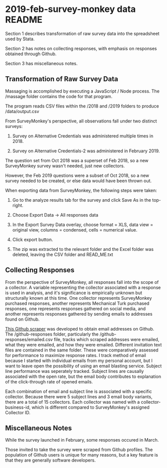 # 2019-feb-survey-monkey data README

Section 1 describes transformation of raw survey data into the spreadsheet used by Stata.

Section 2 has notes on collecting responses, with emphasis on responses obtained through Github.

Section 3 has miscellaneous notes.

## Transformation of Raw Survey Data

Massaging is accomplished by executing a JavaScript / Node process. The /massage folder contains the code for that program.

The program reads CSV files within the /2018 and /2019 folders to produce /data/output.csv

From SurveyMonkey's perspective, all observations fall under two distinct surveys:

1. Survey on Alternative Credentials was administered multiple times in 2018.

2. Survey on Alternative Credentials-2 was administered in February 2019.

The question set from Oct 2018 was a superset of Feb 2018, so a new SurveyMonkey survey wasn't needed, just new collectors.

However, the Feb 2019 questions were a subset of Oct 2018, so a new survey needed to be created, or else data would have been thrown out.

When exporting data from SurveyMonkey, the following steps were taken:

1. Go to the analyze results tab for the survey and click Save As in the top-right.

2. Choose Export Data -> All responses data

3. In the Export Survey Data overlay, choose format = XLS, data view = original view, columns = condensed, cells = numerical value.

4. Click export button.

5. The zip was extracted to the relevant folder and the Excel folder was deleted, leaving the CSV folder and READ_ME.txt

## Collecting Responses

From the perspective of SurveyMonkey, all responses fall into the scope of a collector. A variable representing the collector associated with a response is used in analysis, and it's significance is empirically unknown but structurally known at this time. One collector represents SurveyMonkey purchased responses, another represents Mechanical Turk purchased responses, one represents responses gathered on social media, and another represents responses gathered by sending emails to addresses found on Github.

[This Github scraper](https://github.com/Vandivier/github-email-scraper-node) was developed to obtain email addresses on Github. The /github-responses folder, particularly the  /github-responses/emailed.csv file, tracks which scraped addresses were emailed, what they were emailed, and how they were emailed. Different invitation text files are contained in the same folder. These were comparatively assessed for performance to maximize response rates. I track method of email because I started with individual emails from my personal account, but I want to leave open the possibility of using an email blasting service. Subject line performance was seperately tracked. Subject lines are causally associated with the open rate, but the email body contributes to explanation of the click-through rate of opened emails.

Each combination of email and subject line is associated with a specific collector. Because there were 5 subject lines and 3 email body variants, there are a total of 15 collectors. Each collector was named with a collector-business-id, which is different compared to SurveyMonkey's assigned Collector ID.

## Miscellaneous Notes

While the survey launched in February, some responses occured in March.

Those invited to take the survey were scraped from Github profiles. The population of Github users is unique for many reasons, but a key feature is that they are generally software developers.
